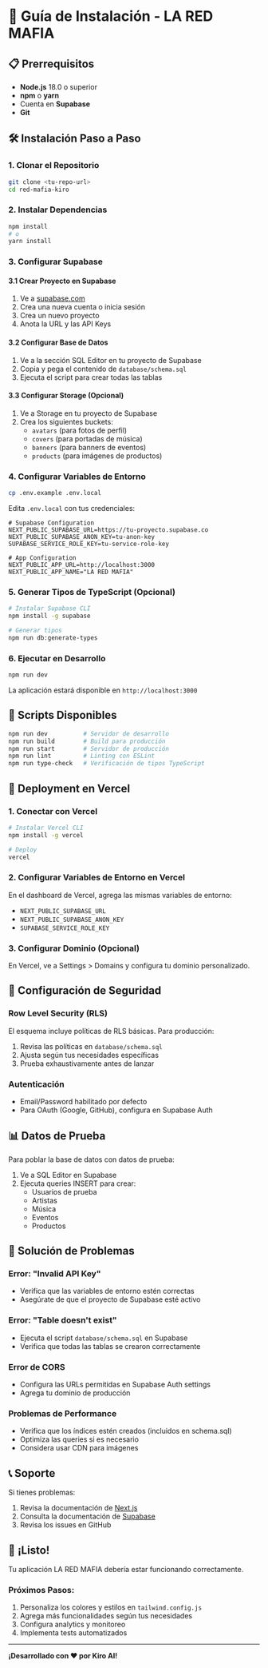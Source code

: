 # 🚀 Guía de Instalación - LA RED MAFIA

## 📋 Prerrequisitos

- **Node.js** 18.0 o superior
- **npm** o **yarn**
- Cuenta en **Supabase**
- **Git**

## 🛠️ Instalación Paso a Paso

### 1. Clonar el Repositorio
```bash
git clone <tu-repo-url>
cd red-mafia-kiro
```

### 2. Instalar Dependencias
```bash
npm install
# o
yarn install
```

### 3. Configurar Supabase

#### 3.1 Crear Proyecto en Supabase
1. Ve a [supabase.com](https://supabase.com)
2. Crea una nueva cuenta o inicia sesión
3. Crea un nuevo proyecto
4. Anota la URL y las API Keys

#### 3.2 Configurar Base de Datos
1. Ve a la sección SQL Editor en tu proyecto de Supabase
2. Copia y pega el contenido de `database/schema.sql`
3. Ejecuta el script para crear todas las tablas

#### 3.3 Configurar Storage (Opcional)
1. Ve a Storage en tu proyecto de Supabase
2. Crea los siguientes buckets:
   - `avatars` (para fotos de perfil)
   - `covers` (para portadas de música)
   - `banners` (para banners de eventos)
   - `products` (para imágenes de productos)

### 4. Configurar Variables de Entorno
```bash
cp .env.example .env.local
```

Edita `.env.local` con tus credenciales:
```env
# Supabase Configuration
NEXT_PUBLIC_SUPABASE_URL=https://tu-proyecto.supabase.co
NEXT_PUBLIC_SUPABASE_ANON_KEY=tu-anon-key
SUPABASE_SERVICE_ROLE_KEY=tu-service-role-key

# App Configuration
NEXT_PUBLIC_APP_URL=http://localhost:3000
NEXT_PUBLIC_APP_NAME="LA RED MAFIA"
```

### 5. Generar Tipos de TypeScript (Opcional)
```bash
# Instalar Supabase CLI
npm install -g supabase

# Generar tipos
npm run db:generate-types
```

### 6. Ejecutar en Desarrollo
```bash
npm run dev
```

La aplicación estará disponible en `http://localhost:3000`

## 🔧 Scripts Disponibles

```bash
npm run dev          # Servidor de desarrollo
npm run build        # Build para producción
npm run start        # Servidor de producción
npm run lint         # Linting con ESLint
npm run type-check   # Verificación de tipos TypeScript
```

## 🚀 Deployment en Vercel

### 1. Conectar con Vercel
```bash
# Instalar Vercel CLI
npm install -g vercel

# Deploy
vercel
```

### 2. Configurar Variables de Entorno en Vercel
En el dashboard de Vercel, agrega las mismas variables de entorno:
- `NEXT_PUBLIC_SUPABASE_URL`
- `NEXT_PUBLIC_SUPABASE_ANON_KEY`
- `SUPABASE_SERVICE_ROLE_KEY`

### 3. Configurar Dominio (Opcional)
En Vercel, ve a Settings > Domains y configura tu dominio personalizado.

## 🔐 Configuración de Seguridad

### Row Level Security (RLS)
El esquema incluye políticas de RLS básicas. Para producción:

1. Revisa las políticas en `database/schema.sql`
2. Ajusta según tus necesidades específicas
3. Prueba exhaustivamente antes de lanzar

### Autenticación
- Email/Password habilitado por defecto
- Para OAuth (Google, GitHub), configura en Supabase Auth

## 📊 Datos de Prueba

Para poblar la base de datos con datos de prueba:

1. Ve a SQL Editor en Supabase
2. Ejecuta queries INSERT para crear:
   - Usuarios de prueba
   - Artistas
   - Música
   - Eventos
   - Productos

## 🐛 Solución de Problemas

### Error: "Invalid API Key"
- Verifica que las variables de entorno estén correctas
- Asegúrate de que el proyecto de Supabase esté activo

### Error: "Table doesn't exist"
- Ejecuta el script `database/schema.sql` en Supabase
- Verifica que todas las tablas se crearon correctamente

### Error de CORS
- Configura las URLs permitidas en Supabase Auth settings
- Agrega tu dominio de producción

### Problemas de Performance
- Verifica que los índices estén creados (incluidos en schema.sql)
- Optimiza las queries si es necesario
- Considera usar CDN para imágenes

## 📞 Soporte

Si tienes problemas:
1. Revisa la documentación de [Next.js](https://nextjs.org/docs)
2. Consulta la documentación de [Supabase](https://supabase.com/docs)
3. Revisa los issues en GitHub

## 🎉 ¡Listo!

Tu aplicación LA RED MAFIA debería estar funcionando correctamente. 

### Próximos Pasos:
1. Personaliza los colores y estilos en `tailwind.config.js`
2. Agrega más funcionalidades según tus necesidades
3. Configura analytics y monitoreo
4. Implementa tests automatizados

---

**¡Desarrollado con ❤️ por Kiro AI!**